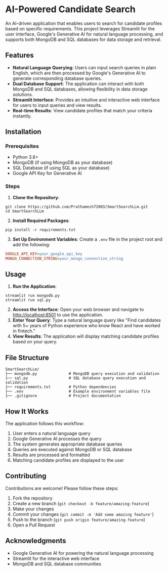 # AI-Powered Candidate Search

An AI-driven application that enables users to search for candidate profiles based on specific requirements. This project leverages Streamlit for the user interface, Google's Generative AI for natural language processing, and supports both MongoDB and SQL databases for data storage and retrieval.

## Features

- **Natural Language Querying**: Users can input search queries in plain English, which are then processed by Google's Generative AI to generate corresponding database queries.
- **Dual Database Support**: The application can interact with both MongoDB and SQL databases, allowing flexibility in data storage solutions.
- **Streamlit Interface**: Provides an intuitive and interactive web interface for users to input queries and view results.
- **Real-time Results**: View candidate profiles that match your criteria instantly.

## Installation

### Prerequisites

- Python 3.8+
- MongoDB (if using MongoDB as your database)
- SQL Database (if using SQL as your database)
- Google API Key for Generative AI


### Steps

1. **Clone the Repository**:

```shellscript
git clone https://github.com/Prathamesh72003/SmartSearchLLm.git
cd SmartSearchLLm
```


2. **Install Required Packages**:

```shellscript
pip install -r requirements.txt
```


3. **Set Up Environment Variables**:
Create a `.env` file in the project root and add the following:

```ini
GOOGLE_API_KEY=your_google_api_key
MONGO_CONNECTION_STRING=your_mongo_connection_string
```


## Usage

1. **Run the Application**:

```shellscript
streamlit run mongodb.py
streamlit run sql.py
```


2. **Access the Interface**:
Open your web browser and navigate to [http://localhost:8501](http://localhost:8501) to use the application.
3. **Enter Your Query**:
Type a natural language query like "Find candidates with 5+ years of Python experience who know React and have worked in fintech."
4. **View Results**:
The application will display matching candidate profiles based on your query.


## File Structure

```plaintext
SmartSearchLLm/
├── mongodb.py              # MongoDB query execution and validation
├── sql.py                  # SQL database query execution and validation
├── requirements.txt        # Python dependencies
├── .env                    # Example environment variables file
├── .gitignore              # Project documentation
```

## How It Works

The application follows this workflow:

1. User enters a natural language query
2. Google Generative AI processes the query
3. The system generates appropriate database queries
4. Queries are executed against MongoDB or SQL database
5. Results are processed and formatted
6. Matching candidate profiles are displayed to the user


## Contributing

Contributions are welcome! Please follow these steps:

1. Fork the repository
2. Create a new branch (`git checkout -b feature/amazing-feature`)
3. Make your changes
4. Commit your changes (`git commit -m 'Add some amazing feature'`)
5. Push to the branch (`git push origin feature/amazing-feature`)
6. Open a Pull Request


## Acknowledgments

- Google Generative AI for powering the natural language processing 
- Streamlit for the interactive web interface
- MongoDB and SQL database communities
